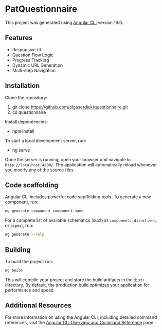 # PatQuestionnaire

This project was generated using [Angular CLI](https://github.com/angular/angular-cli) version 19.0.

## Features

- Responsive UI
- Question Flow Logic
- Progress Tracking
- Dynamic URL Generation
- Multi-step Navigation

## Installation

Clone the repository:

1. git clone https://github.com/olgaserdiuk/questionnaire.git
2. cd questionnaire

Install dependencies:

- npm install

To start a local development server, run:

- ng serve

Once the server is running, open your browser and navigate to `http://localhost:4200/`. The application will automatically reload whenever you modify any of the source files.

## Code scaffolding

Angular CLI includes powerful code scaffolding tools. To generate a new component, run:

```bash
ng generate component component-name
```

For a complete list of available schematics (such as `components`, `directives`, or `pipes`), run:

```bash
ng generate --help
```

## Building

To build the project run:

```bash
ng build
```

This will compile your project and store the build artifacts in the `dist/` directory. By default, the production build optimizes your application for performance and speed.

## Additional Resources

For more information on using the Angular CLI, including detailed command references, visit the [Angular CLI Overview and Command Reference](https://angular.dev/tools/cli) page.
